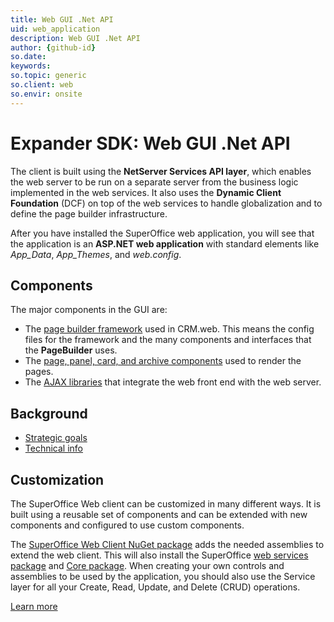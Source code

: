 ```yaml
---
title: Web GUI .Net API
uid: web_application
description: Web GUI .Net API
author: {github-id}
so.date:
keywords:
so.topic: generic
so.client: web
so.envir: onsite
---
```


# Expander SDK: Web GUI .Net API

The client is built using the **NetServer Services API layer**, which enables the web server to be run on a separate server from the business logic implemented in the web services. It also uses the **Dynamic Client Foundation** (DCF) on top of the web services to handle globalization and to define the page builder infrastructure.

After you have installed the SuperOffice web application, you will see that the application is an **ASP.NET web application** with standard elements like *App\_Data*, *App\_Themes*, and *web.config*.

## Components

The major components in the GUI are:

* The [page builder framework][4] used in CRM.web. This means the config files for the framework and the many components and interfaces that the **PageBuilder** uses.
* The [page, panel, card, and archive components][5] used to render the pages.
* The [AJAX libraries][6] that integrate the web front end with the web server.

## Background

* [Strategic goals][7]
* [Technical info][8]

## Customization

The SuperOffice Web client can be customized in many different ways. It is built using a reusable set of components and can be extended with new components and configured to use custom components.

The [SuperOffice Web Client NuGet package][1] adds the needed assemblies to extend the web client. This will also install the SuperOffice [web services package][2] and [Core package][3].
When creating your own controls and assemblies to be used by the application, you should also use the Service layer for all your Create, Read, Update, and Delete (CRUD) operations.

[Learn more][9]

<!-- Referenced links -->
[1]: https://www.nuget.org/packages/SuperOffice.Crm.Web/
[2]: https://www.nuget.org/packages/SuperOffice.NetServer.Services/
[3]: https://www.nuget.org/packages/SuperOffice.NetServer.Core/
[4]: pagebuilder/index.md
[5]: pagebuilder/config/index.md
[6]: custom-ajax-methods.md
[7]: strategic-goals.md
[8]: technical-info.md
[9]: getting-started/index.md
